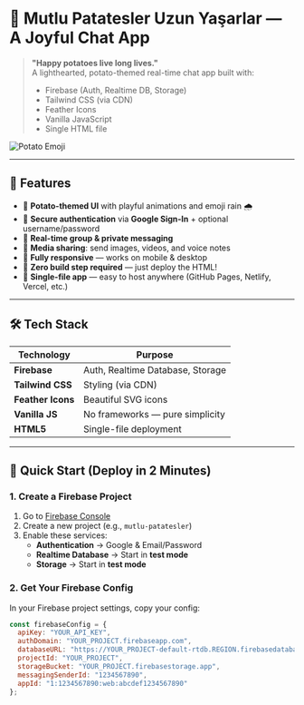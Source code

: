 # 🥔 Mutlu Patatesler Uzun Yaşarlar — A Joyful Chat App

> **"Happy potatoes live long lives."**  
> A lighthearted, potato-themed real-time chat app built with:
> - Firebase (Auth, Realtime DB, Storage)
> - Tailwind CSS (via CDN)
> - Feather Icons
> - Vanilla JavaScript
> - Single HTML file

![Potato Emoji](https://sarkac.org/wp-content/uploads/2022/09/kizarmis-patates.jpg)

---

## 🌟 Features

- 🥔 **Potato-themed UI** with playful animations and emoji rain 🌧️
- 🔐 **Secure authentication** via **Google Sign-In** + optional username/password
- 💬 **Real-time group & private messaging**
- 📸 **Media sharing**: send images, videos, and voice notes
- 🎨 **Fully responsive** — works on mobile & desktop
- 🚀 **Zero build step required** — just deploy the HTML!
- 🧩 **Single-file app** — easy to host anywhere (GitHub Pages, Netlify, Vercel, etc.)

---

## 🛠️ Tech Stack

| Technology        | Purpose                          |
|-------------------|----------------------------------|
| **Firebase**      | Auth, Realtime Database, Storage |
| **Tailwind CSS**  | Styling (via CDN)                |
| **Feather Icons** | Beautiful SVG icons              |
| **Vanilla JS**    | No frameworks — pure simplicity  |
| **HTML5**         | Single-file deployment           |

---

## 🚀 Quick Start (Deploy in 2 Minutes)

### 1. **Create a Firebase Project**
1. Go to [Firebase Console](https://console.firebase.google.com/)
2. Create a new project (e.g., `mutlu-patatesler`)
3. Enable these services:
   - **Authentication** → Google & Email/Password
   - **Realtime Database** → Start in **test mode**
   - **Storage** → Start in **test mode**

### 2. **Get Your Firebase Config**
In your Firebase project settings, copy your config:

```js
const firebaseConfig = {
  apiKey: "YOUR_API_KEY",
  authDomain: "YOUR_PROJECT.firebaseapp.com",
  databaseURL: "https://YOUR_PROJECT-default-rtdb.REGION.firebasedatabase.app",
  projectId: "YOUR_PROJECT",
  storageBucket: "YOUR_PROJECT.firebasestorage.app",
  messagingSenderId: "1234567890",
  appId: "1:1234567890:web:abcdef1234567890"
};